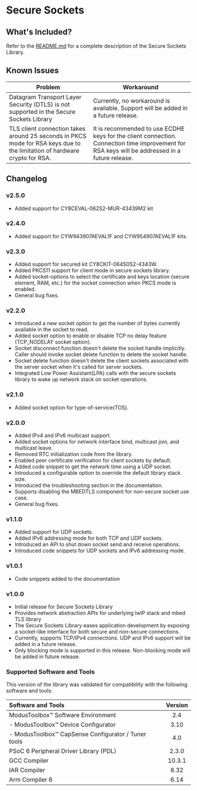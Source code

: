 # Secure Sockets

## What's Included?
Refer to the [README.md](./README.md) for a complete description of the Secure Sockets Library.

## Known Issues
| Problem | Workaround |
| ------- | ---------- |
| Datagram Transport Layer Security (DTLS) is not supported in the Secure Sockets Library | Currently, no workaround is available. Support will be added in a future release. |
| TLS client connection takes around 25 seconds in PKCS mode for RSA keys due to the limitation of hardware crypto for RSA. | It is recommended to use ECDHE keys for the client connection. Connection time improvement for RSA keys will be addressed in a future release. |

## Changelog

### v2.5.0
* Added support for CY8CEVAL-062S2-MUR-43439M2 kit

### v2.4.0
* Added support for CYW943907AEVAL1F and CYW954907AEVAL1F kits.

### v2.3.0
* Added support for secured kit CY8CKIT-064S0S2-4343W.
* Added PKCS11 support for client mode in secure sockets library.
* Added socket-options to select the certificate and keys location (secure element, RAM, etc.) for the socket connection when PKCS mode is enabled.
* General bug fixes.

### v2.2.0
* Introduced a new socket option to get the number of bytes currently available in the socket to read.
* Added socket option to enable or disable TCP no delay feature (TCP_NODELAY socket option).
* Socket disconnect function doesn't delete the socket handle implicitly. Caller should invoke socket delete function to delete the socket handle.
* Socket delete function doesn't delete the client sockets associated with the server socket when it's called for server sockets.
* Integrated Low Power Assistant(LPA) calls with the secure sockets library to wake up network stack on socket operations.

### v2.1.0
* Added socket option for type-of-service(TOS).

### v2.0.0
* Added IPv4 and IPv6 multicast support.
* Added socket options for network interface bind, multicast join, and multicast leave.
* Removed RTC initialization code from the library.
* Enabled peer certificate verification for client sockets by default.
* Added code snippet to get the network time using a UDP socket.
* Introduced a configurable option to override the default library stack size.
* Introduced the troubleshooting section in the documentation.
* Supports disabling the MBEDTLS component for non-secure socket use case.
* General bug fixes.

### v1.1.0
* Added support for UDP sockets.
* Added IPv6 addressing mode for both TCP and UDP sockets.
* Introduced an API to shut down socket send and receive operations.
* Introduced code snippets for UDP sockets and IPv6 addressing mode.

### v1.0.1
* Code snippets added to the documentation

### v1.0.0
* Initial release for Secure Sockets Library
* Provides network abstraction APIs for underlying lwIP stack and mbed TLS library
* The Secure Sockets Library eases application development by exposing a socket-like interface for both secure and non-secure connections.
* Currently, supports TCP/IPv4 connections. UDP and IPv6 support will be added in a future release.
* Only blocking mode is supported in this release. Non-blocking mode will be added in future release.

### Supported Software and Tools
This version of the library was validated for compatibility with the following software and tools:

| Software and Tools                                        | Version |
| :---                                                      | :----:  |
| ModusToolbox&trade; Software Environment                  | 2.4     |
| - ModusToolbox&trade; Device Configurator                 | 3.10    |
| - ModusToolbox&trade; CapSense Configurator / Tuner tools | 4.0     |
| PSoC 6 Peripheral Driver Library (PDL)                    | 2.3.0   |
| GCC Compiler                                              | 10.3.1  |
| IAR Compiler                                              | 8.32    |
| Arm Compiler 6                                            | 6.14    |
